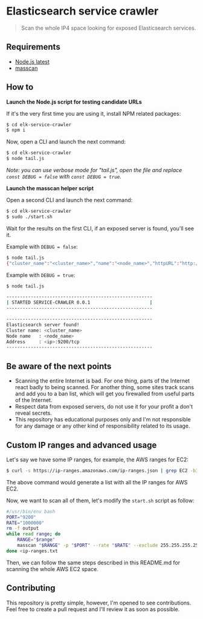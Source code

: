# Elasticsearch service crawler

> Scan the whole IP4 space looking for exposed Elasticsearch services.

## Requirements

- [Node.js latest](https://nodejs.org)
- [masscan](https://github.com/robertdavidgraham/masscan)

## How to

**Launch the Node.js script for testing candidate URLs**

If it's the very first time you are using it, install NPM related packages:

```sh
$ cd elk-service-crawler
$ npm i 
```

Now, open a CLI and launch the next command:

```sh
$ cd elk-service-crawler
$ node tail.js
```

_Note: you can use verbose mode for "tail.js", open the file and replace `const DEBUG = false` with `const DEBUG = true`._

**Launch the masscan helper script**

Open a second CLI and launch the next command:

```sh
$ cd elk-service-crawler
$ sudo ./start.sh
```

Wait for the results on the first CLI, if an exposed server is found, you'll see it.

Example with `DEBUG = false`:

```sh
$ node tail.js
{"cluster_name":"<cluster_name>","name":"<node_name>","httpURL":"http://<ip>:9200","ip":"<ip>","port":"9200/tcp"}
```

Example with `DEBUG = true`:

```sh
$ node tail.js

------------------------------------------------------
| STARTED SERVICE-CRAWLER 0.0.1                      |
------------------------------------------------------

------------------------------------------------------
Elasticsearch server found!
Cluster name: <cluster_name>
Node name   : <node_name>
Address     : <ip>:9200/tcp
------------------------------------------------------
```

## Be aware of the next points

- Scanning the entire Internet is bad. For one thing, parts of the Internet react badly to being scanned. For another thing, some sites track scans and add you to a ban list, which will get you firewalled from useful parts of the Internet.
- Respect data from exposed servers, do not use it for your profit a don't reveal secrets.
- This repository has educational purposes only and I'm not responsible for any damage or any other kind of responsibility related to its usage.

## Custom IP ranges and advanced usage

Let's say we have some IP ranges, for example, the AWS ranges for EC2:

```sh
$ curl -s https://ip-ranges.amazonaws.com/ip-ranges.json | grep EC2 -b3 | grep ip_prefix | grep -o -P "\d+\.\d+\.\d+\.\d+/\d+" > ip-ranges.txt
```

The above command would generate a list with all the IP ranges for AWS EC2.

Now, we want to scan all of them, let's modify the `start.sh` script as follow:

```sh
#/usr/bin/env bash
PORT="9200"
RATE="1000000"
rm -f output
while read range; do
    RANGE="$range"
    masscan "$RANGE" -p "$PORT" --rate "$RATE" --exclude 255.255.255.255 >> output
done <ip-ranges.txt
```

Then, we can follow the same steps described in this README.md for scanning the whole AWS EC2 space.

## Contributing

This repository is pretty simple, however, I'm opened to see contributions. Feel free to create a pull request and I'll review it as soon as possible.

